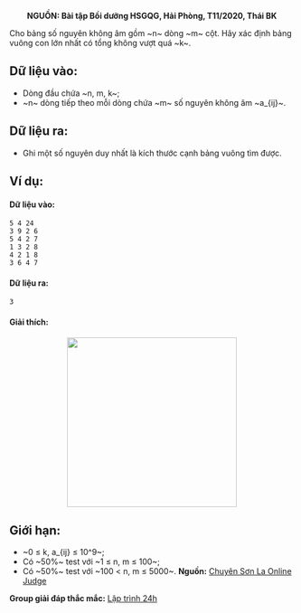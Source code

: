 **<center>NGUỒN: Bài tập Bồi dưỡng HSGQG, Hải Phòng, T11/2020, Thái BK</center>**

Cho bảng số nguyên không âm gồm ~n~ dòng ~m~ cột. Hãy xác định bảng vuông con lớn nhất có tổng không vượt quá ~k~.

## Dữ liệu vào:
- Dòng đầu chứa ~n, m, k~;
- ~n~ dòng tiếp theo mỗi dòng chứa ~m~ số nguyên không âm ~a_{ij}~.

## Dữ liệu ra:
- Ghi một số nguyên duy nhất là kích thước cạnh bảng vuông tìm được.

## Ví dụ:
#### Dữ liệu vào:
```
5 4 24
3 9 2 6
5 4 2 7
1 3 2 8
4 2 1 8
3 6 4 7
```

#### Dữ liệu ra:
```
3
```

#### Giải thích:
<center><img src="/images/problems/1409/TABLE.png" width="300px" /></center>

## Giới hạn:
- ~0 ≤ k, a_{ij} ≤ 10^9~;
- Có ~50\%~ test với ~1 ≤ n, m ≤ 100~;
- Có ~50\%~ test với ~100 < n, m ≤ 5000~.
**Nguồn:** [Chuyên Sơn La Online Judge](http://csloj.ddns.net/)

**Group giải đáp thắc mắc:** [Lập trình 24h](https://www.facebook.com/groups/1386904321519984)